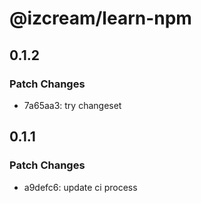 # @izcream/learn-npm

## 0.1.2

### Patch Changes

- 7a65aa3: try changeset

## 0.1.1

### Patch Changes

- a9defc6: update ci process
